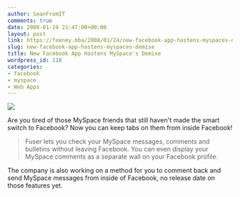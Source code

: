 ```yaml
---
author: SeanFromIT
comments: true
date: 2008-01-24 21:47:00+00:00
layout: post
link: https://feeney.mba/2008/01/24/new-facebook-app-hastens-myspaces-demise/
slug: new-facebook-app-hastens-myspaces-demise
title: New Facebook App Hastens MySpace's Demise
wordpress_id: 218
categories:
- facebook
- myspace
- Web Apps
---
```


[![](http://photos-c.ak.facebook.com/photos-ak-sctm/v43/118/8139110986/app_3_8139110986_6863.gif)](http://photos-c.ak.facebook.com/photos-ak-sctm/v43/118/8139110986/app_3_8139110986_6863.gif)  
  
Are you tired of those MySpace friends that still haven't made the smart switch to Facebook? Now you can keep tabs on them from inside Facebook!   


<blockquote>Fuser lets you check your MySpace messages, comments and bulletins without leaving Facebook. You can even display your MySpace comments as a separate wall on your Facebook profile.</blockquote>

The company is also working on a method for you to comment back and send MySpace messages from inside of Facebook, no release date on those features yet.
